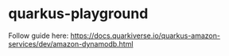 # quarkus-playground
Follow guide here: https://docs.quarkiverse.io/quarkus-amazon-services/dev/amazon-dynamodb.html
